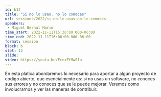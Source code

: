 ```yaml
---
id: b12
title: "Si no lo usas, no lo conoces"
url: sessions/2022/si-no-lo-usas-no-lo-conoces 
speakers:
 - Miguel Bernal Marin
time_start: 2022-11-11T15:30:00.000-06:00
time_end: 2022-11-11T16:00:00.000-06:00
format: session
block: b
slot: 12
slide:
video: https://youtu.be/FcnxFYMwS1o
---
```


En esta platica abordaremos lo necesario para aportar a algún proyecto de código abierto, que esencialmente es: si no usas un software, no conoces sus errores y no conoces que se le puede mejorar. Veremos como involucrarnos y ver las maneras de contribuir.